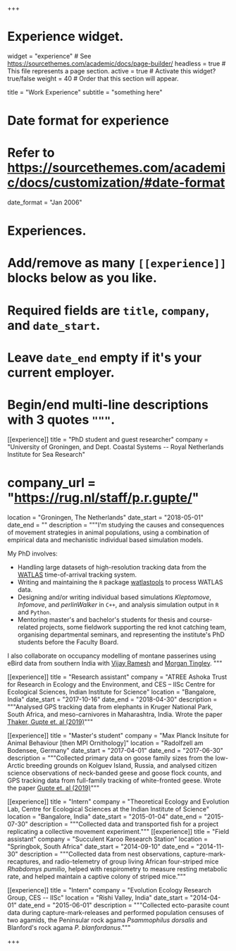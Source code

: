 +++
# Experience widget.
widget = "experience"  # See https://sourcethemes.com/academic/docs/page-builder/
headless = true  # This file represents a page section.
active = true  # Activate this widget? true/false
weight = 40  # Order that this section will appear.

title = "Work Experience"
subtitle = "something here"

# Date format for experience
#   Refer to https://sourcethemes.com/academic/docs/customization/#date-format
date_format = "Jan 2006"

# Experiences.
#   Add/remove as many `[[experience]]` blocks below as you like.
#   Required fields are `title`, `company`, and `date_start`.
#   Leave `date_end` empty if it's your current employer.
#   Begin/end multi-line descriptions with 3 quotes `"""`.
[[experience]]
  title = "PhD student and guest researcher"
  company = "University of Groningen, and Dept. Coastal Systems -- Royal Netherlands Institute for Sea Research"
  # company_url = "https://rug.nl/staff/p.r.gupte/"
  location = "Groningen, The Netherlands"
  date_start = "2018-05-01"
  date_end = ""
  description = """I'm studying the causes and consequences of movement strategies in animal populations, using a combination of empirical data and mechanistic individual based simulation models.

  My PhD involves:
  
  * Handling large datasets of high-resolution tracking data from the [WATLAS](https://www.nioz.nl/en/about/cos/coastal-movement-ecology/shorebird-tracking/watlas-tracking-regional-movements) time-of-arrival tracking system. 
  * Writing and maintaining the `R` package [watlastools](https://pratikunterwegs.github.io/watlastools/) to process WATLAS data.
  * Designing and/or writing individual based simulations _Kleptomove_, _Infomove_, and _perlinWalker_ in `C++`, and analysis simulation output in `R` and `Python`.
  * Mentoring master's and bachelor's students for thesis and course-related projects, some fieldwork supporting the red knot catching team, organising departmental seminars, and representing the institute's PhD students before the Faculty Board.

  I also collaborate on occupancy modelling of montane passerines using eBird data from southern India with [Vijay Ramesh](https://evolecol.weebly.com/) and [Morgan Tingley](https://www.morgantingley.com/).
  """

[[experience]]
  title = "Research assistant"
  company = "ATREE Ashoka Trust for Research in Ecology and the Environment, and CES – IISc Centre for Ecological Sciences, Indian Institute for Science"
  location = "Bangalore, India"
  date_start = "2017-10-16"
  date_end = "2018-04-30"
  description = """Analysed GPS tracking data from elephants in Kruger National Park, South Africa, and meso-carnivores in Maharashtra, India. Wrote the paper [Thaker, Gupte et. al (2019)](https://www.frontiersin.org/articles/10.3389/fevo.2019.00004/full)"""

[[experience]]
  title = "Master's student"
  company = "Max Planck Insitute for Animal Behaviour [then MPI Ornithology]"
  location = "Radolfzell am Bodensee, Germany"
  date_start = "2017-04-01"
  date_end = "2017-06-30"
  description = """Collected primary data on goose family sizes from the low-Arctic breeding grounds on Kolguev Island, Russia, and analysed citizen science observations of neck-banded geese and goose flock counts, and GPS tracking data from full-family tracking of white-fronted geese. Wrote the paper [Gupte et. al (2019)](https://doi.org/10.1007/s10336-018-1613-5)"""

[[experience]]
  title = "Intern"
  company = "Theoretical Ecology and Evolution Lab, Centre for Ecological Sciences at the Indian Institute of Science"
  location = "Bangalore, India"
  date_start = "2015-01-04"
  date_end = "2015-07-30"
  description = """Collected data and transported fish for a project replicating a collective movement experiment."""
[[experience]]
  title = "Field assistant"
  company = "Succulent Karoo Research Station"
  location = "Springbok, South Africa"
  date_start = "2014-09-10"
  date_end = "2014-11-30"
  description = """Collected data from nest observations, capture-mark-recaptures, and radio-telemetry of group living African four-striped mice _Rhabdomys pumilio_, helped with respirometry to measure resting metabolic rate, and helped maintain a captive colony of striped mice."""

[[experience]]
  title = "Intern"
  company = "Evolution Ecology Research Group, CES -- IISc"
  location = "Rishi Valley, India"
  date_start = "2014-04-01"
  date_end = "2015-06-01"
  description = """Collected ecto-parasite count data during capture-mark-releases and performed population censuses of two agamids, the Peninsular rock agama _Psammophilus dorsalis_ and Blanford's rock agama _P. blanfordanus_."""

+++
